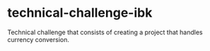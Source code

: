 # technical-challenge-ibk
Technical challenge that consists of creating a project that handles currency conversion.
